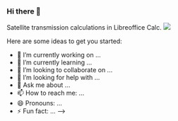 ### Hi there 👋
Satellite transmission calculations in Libreoffice Calc.
<img src="https://render.githubusercontent.com/render/math?math=e^{i \pi} = -1">

Here are some ideas to get you started:

- 🔭 I’m currently working on ...
- 🌱 I’m currently learning ...
- 👯 I’m looking to collaborate on ...
- 🤔 I’m looking for help with ...
- 💬 Ask me about ...
- 📫 How to reach me: ...
- 😄 Pronouns: ...
- ⚡ Fun fact: ...
-->
